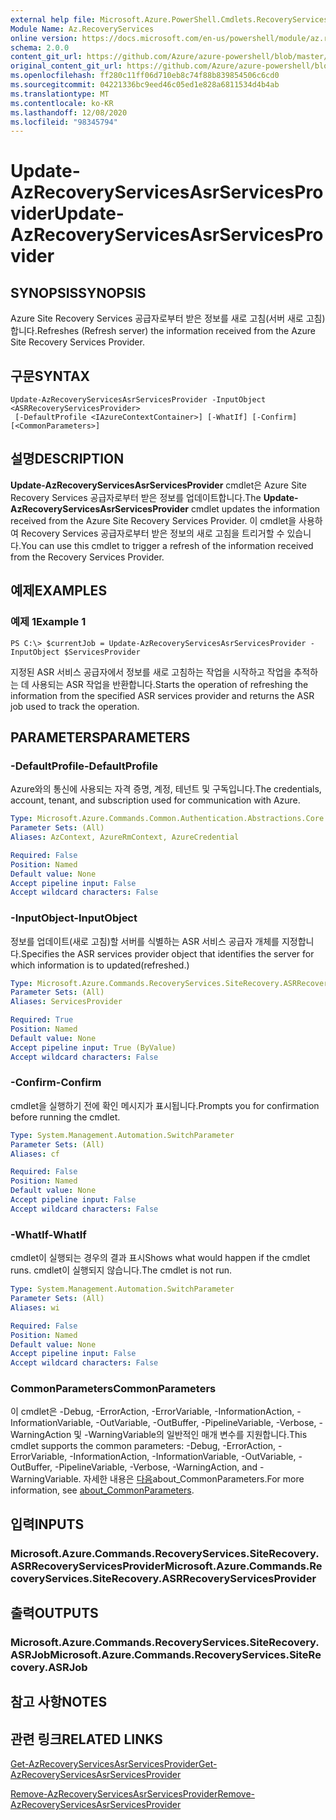 ```yaml
---
external help file: Microsoft.Azure.PowerShell.Cmdlets.RecoveryServices.SiteRecovery.dll-Help.xml
Module Name: Az.RecoveryServices
online version: https://docs.microsoft.com/en-us/powershell/module/az.recoveryservices/update-azrecoveryservicesasrservicesprovider
schema: 2.0.0
content_git_url: https://github.com/Azure/azure-powershell/blob/master/src/RecoveryServices/RecoveryServices/help/Update-AzRecoveryServicesAsrServicesProvider.md
original_content_git_url: https://github.com/Azure/azure-powershell/blob/master/src/RecoveryServices/RecoveryServices/help/Update-AzRecoveryServicesAsrServicesProvider.md
ms.openlocfilehash: ff280c11ff06d710eb8c74f88b839854506c6cd0
ms.sourcegitcommit: 04221336bc9eed46c05ed1e828a6811534d4b4ab
ms.translationtype: MT
ms.contentlocale: ko-KR
ms.lasthandoff: 12/08/2020
ms.locfileid: "98345794"
---
```

# <span data-ttu-id="daaab-101">Update-AzRecoveryServicesAsrServicesProvider</span><span class="sxs-lookup"><span data-stu-id="daaab-101">Update-AzRecoveryServicesAsrServicesProvider</span></span>

## <span data-ttu-id="daaab-102">SYNOPSIS</span><span class="sxs-lookup"><span data-stu-id="daaab-102">SYNOPSIS</span></span>
<span data-ttu-id="daaab-103">Azure Site Recovery Services 공급자로부터 받은 정보를 새로 고침(서버 새로 고침)합니다.</span><span class="sxs-lookup"><span data-stu-id="daaab-103">Refreshes (Refresh server) the information received from the Azure Site Recovery Services Provider.</span></span>

## <span data-ttu-id="daaab-104">구문</span><span class="sxs-lookup"><span data-stu-id="daaab-104">SYNTAX</span></span>

```
Update-AzRecoveryServicesAsrServicesProvider -InputObject <ASRRecoveryServicesProvider>
 [-DefaultProfile <IAzureContextContainer>] [-WhatIf] [-Confirm] [<CommonParameters>]
```

## <span data-ttu-id="daaab-105">설명</span><span class="sxs-lookup"><span data-stu-id="daaab-105">DESCRIPTION</span></span>
<span data-ttu-id="daaab-106">**Update-AzRecoveryServicesAsrServicesProvider** cmdlet은 Azure Site Recovery Services 공급자로부터 받은 정보를 업데이트합니다.</span><span class="sxs-lookup"><span data-stu-id="daaab-106">The **Update-AzRecoveryServicesAsrServicesProvider** cmdlet updates the information received from the Azure Site Recovery Services Provider.</span></span> <span data-ttu-id="daaab-107">이 cmdlet을 사용하여 Recovery Services 공급자로부터 받은 정보의 새로 고침을 트리거할 수 있습니다.</span><span class="sxs-lookup"><span data-stu-id="daaab-107">You can use this cmdlet to trigger a refresh of the information received from the Recovery Services Provider.</span></span>

## <span data-ttu-id="daaab-108">예제</span><span class="sxs-lookup"><span data-stu-id="daaab-108">EXAMPLES</span></span>

### <span data-ttu-id="daaab-109">예제 1</span><span class="sxs-lookup"><span data-stu-id="daaab-109">Example 1</span></span>
```
PS C:\> $currentJob = Update-AzRecoveryServicesAsrServicesProvider -InputObject $ServicesProvider
```

<span data-ttu-id="daaab-110">지정된 ASR 서비스 공급자에서 정보를 새로 고침하는 작업을 시작하고 작업을 추적하는 데 사용되는 ASR 작업을 반환합니다.</span><span class="sxs-lookup"><span data-stu-id="daaab-110">Starts the operation of refreshing the information from the specified ASR services provider and returns the ASR job used to track the operation.</span></span>

## <span data-ttu-id="daaab-111">PARAMETERS</span><span class="sxs-lookup"><span data-stu-id="daaab-111">PARAMETERS</span></span>

### <span data-ttu-id="daaab-112">-DefaultProfile</span><span class="sxs-lookup"><span data-stu-id="daaab-112">-DefaultProfile</span></span>
<span data-ttu-id="daaab-113">Azure와의 통신에 사용되는 자격 증명, 계정, 테넌트 및 구독입니다.</span><span class="sxs-lookup"><span data-stu-id="daaab-113">The credentials, account, tenant, and subscription used for communication with Azure.</span></span>


```yaml
Type: Microsoft.Azure.Commands.Common.Authentication.Abstractions.Core.IAzureContextContainer
Parameter Sets: (All)
Aliases: AzContext, AzureRmContext, AzureCredential

Required: False
Position: Named
Default value: None
Accept pipeline input: False
Accept wildcard characters: False
```

### <span data-ttu-id="daaab-114">-InputObject</span><span class="sxs-lookup"><span data-stu-id="daaab-114">-InputObject</span></span>
<span data-ttu-id="daaab-115">정보를 업데이트(새로 고침)할 서버를 식별하는 ASR 서비스 공급자 개체를 지정합니다.</span><span class="sxs-lookup"><span data-stu-id="daaab-115">Specifies the ASR services provider object that identifies the server for which information is to updated(refreshed.)</span></span>

```yaml
Type: Microsoft.Azure.Commands.RecoveryServices.SiteRecovery.ASRRecoveryServicesProvider
Parameter Sets: (All)
Aliases: ServicesProvider

Required: True
Position: Named
Default value: None
Accept pipeline input: True (ByValue)
Accept wildcard characters: False
```

### <span data-ttu-id="daaab-116">-Confirm</span><span class="sxs-lookup"><span data-stu-id="daaab-116">-Confirm</span></span>
<span data-ttu-id="daaab-117">cmdlet을 실행하기 전에 확인 메시지가 표시됩니다.</span><span class="sxs-lookup"><span data-stu-id="daaab-117">Prompts you for confirmation before running the cmdlet.</span></span>

```yaml
Type: System.Management.Automation.SwitchParameter
Parameter Sets: (All)
Aliases: cf

Required: False
Position: Named
Default value: None
Accept pipeline input: False
Accept wildcard characters: False
```

### <span data-ttu-id="daaab-118">-WhatIf</span><span class="sxs-lookup"><span data-stu-id="daaab-118">-WhatIf</span></span>
<span data-ttu-id="daaab-119">cmdlet이 실행되는 경우의 결과 표시</span><span class="sxs-lookup"><span data-stu-id="daaab-119">Shows what would happen if the cmdlet runs.</span></span> <span data-ttu-id="daaab-120">cmdlet이 실행되지 않습니다.</span><span class="sxs-lookup"><span data-stu-id="daaab-120">The cmdlet is not run.</span></span>

```yaml
Type: System.Management.Automation.SwitchParameter
Parameter Sets: (All)
Aliases: wi

Required: False
Position: Named
Default value: None
Accept pipeline input: False
Accept wildcard characters: False
```

### <span data-ttu-id="daaab-121">CommonParameters</span><span class="sxs-lookup"><span data-stu-id="daaab-121">CommonParameters</span></span>
<span data-ttu-id="daaab-122">이 cmdlet은 -Debug, -ErrorAction, -ErrorVariable, -InformationAction, -InformationVariable, -OutVariable, -OutBuffer, -PipelineVariable, -Verbose, -WarningAction 및 -WarningVariable의 일반적인 매개 변수를 지원합니다.</span><span class="sxs-lookup"><span data-stu-id="daaab-122">This cmdlet supports the common parameters: -Debug, -ErrorAction, -ErrorVariable, -InformationAction, -InformationVariable, -OutVariable, -OutBuffer, -PipelineVariable, -Verbose, -WarningAction, and -WarningVariable.</span></span> <span data-ttu-id="daaab-123">자세한 내용은 [다음](http://go.microsoft.com/fwlink/?LinkID=113216)about_CommonParameters.</span><span class="sxs-lookup"><span data-stu-id="daaab-123">For more information, see [about_CommonParameters](http://go.microsoft.com/fwlink/?LinkID=113216).</span></span>

## <span data-ttu-id="daaab-124">입력</span><span class="sxs-lookup"><span data-stu-id="daaab-124">INPUTS</span></span>

### <span data-ttu-id="daaab-125">Microsoft.Azure.Commands.RecoveryServices.SiteRecovery.ASRRecoveryServicesProvider</span><span class="sxs-lookup"><span data-stu-id="daaab-125">Microsoft.Azure.Commands.RecoveryServices.SiteRecovery.ASRRecoveryServicesProvider</span></span>

## <span data-ttu-id="daaab-126">출력</span><span class="sxs-lookup"><span data-stu-id="daaab-126">OUTPUTS</span></span>

### <span data-ttu-id="daaab-127">Microsoft.Azure.Commands.RecoveryServices.SiteRecovery.ASRJob</span><span class="sxs-lookup"><span data-stu-id="daaab-127">Microsoft.Azure.Commands.RecoveryServices.SiteRecovery.ASRJob</span></span>

## <span data-ttu-id="daaab-128">참고 사항</span><span class="sxs-lookup"><span data-stu-id="daaab-128">NOTES</span></span>

## <span data-ttu-id="daaab-129">관련 링크</span><span class="sxs-lookup"><span data-stu-id="daaab-129">RELATED LINKS</span></span>

[<span data-ttu-id="daaab-130">Get-AzRecoveryServicesAsrServicesProvider</span><span class="sxs-lookup"><span data-stu-id="daaab-130">Get-AzRecoveryServicesAsrServicesProvider</span></span>](./Get-AzRecoveryServicesAsrServicesProvider.md)

[<span data-ttu-id="daaab-131">Remove-AzRecoveryServicesAsrServicesProvider</span><span class="sxs-lookup"><span data-stu-id="daaab-131">Remove-AzRecoveryServicesAsrServicesProvider</span></span>](./Remove-AzRecoveryServicesAsrServicesProvider.md)
